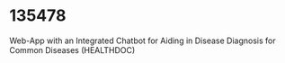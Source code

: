 # 135478
Web-App with an Integrated Chatbot for Aiding in Disease Diagnosis for Common Diseases (HEALTHDOC)
